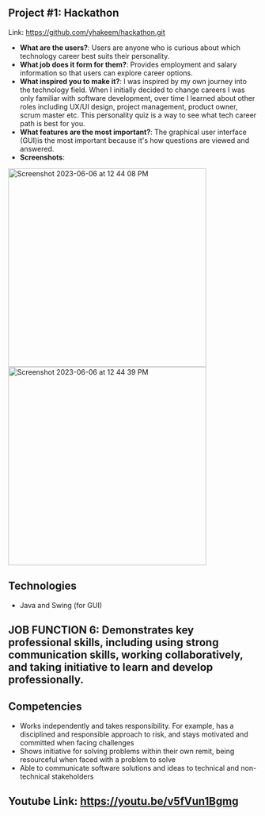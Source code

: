 ## Project #1: Hackathon

<!-- Give a high-level overview of the project purpose -->

Link: https://github.com/yhakeem/hackathon.git

- **What are the users?**: Users are anyone who is curious about which technology career best suits their personality.
- **What job does it form for them?**: Provides employment and salary information so that users can explore career options.
- **What inspired you to make it?**: I was inspired by my own journey into the technology field. When I initially decided to change careers I was only familiar with software development, over time I learned about other roles including UX/UI design, project management, product owner, scrum master etc. This personality quiz is a way to see what tech career path is best for you.
- **What features are the most important?**: The graphical user interface (GUI)is the most important because it's how questions are viewed and answered.
- **Screenshots**: 
 <img width="400" alt="Screenshot 2023-06-06 at 12 44 08 PM" src="https://github.com/yhakeem/Final-Portfolio/assets/95241415/1b463a12-ac27-4171-b3f2-0ee4362adc65">
<img width="400" alt="Screenshot 2023-06-06 at 12 44 39 PM" src="https://github.com/yhakeem/Final-Portfolio/assets/95241415/6ea947cc-8fbd-4a7f-bf21-2df1de9ea6f1">

## Technologies

- Java and Swing (for GUI)

<!-- - List all technologies and versions here
- Include dependencies and versions
- Note any deployment tools as well -->

## JOB FUNCTION 6: Demonstrates key professional skills, including using strong communication skills, working collaboratively, and taking initiative to learn and develop professionally.

## Competencies
- Works independently and takes responsibility. For example, has a disciplined and responsible approach to risk, and stays motivated and committed when facing challenges
- Shows initiative for solving problems within their own remit, being resourceful when faced with a problem to solve
- Able to communicate software solutions and ideas to technical and non-technical stakeholders

## Youtube Link: https://youtu.be/v5fVun1Bgmg

<!-- Script: During my apprentinship I completed a independant hackathon prioject that I am very proud of. While working on this project I demonstrated job function 6 which competancies include  Works independently and takes responsibility. For example, has a disciplined and responsible approach to risk, and stays motivated and committed when facing challenges
- Shows initiative for solving problems within their own remit, being resourceful when faced with a problem to solve
- Able to communicate software solutions and ideas to technical and non-technical stakeholders. I demosntated these compentancies during this project by 1.chosing to work independanty on a project using a porogrammign lanaguge that I did not have much hands on experiance with (java), I took risk by choposing to connect to an APi for this project soemthing that I had never done before, I used resources such a onet online api documentation and youtube videos as resources when I was faced with problems. I also communicated software solutions and ideas to a techincal audience during my presentation and illustrated how i was able to create a graphical user interface and a    -->

